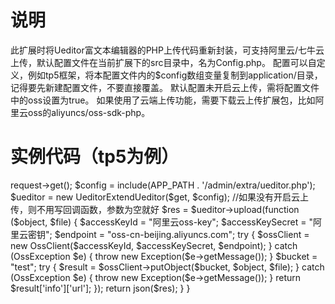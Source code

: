 # 说明 
此扩展时将Ueditor富文本编辑器的PHP上传代码重新封装，可支持阿里云/七牛云上传，默认配置文件在当前扩展下的src目录中，名为Config.php。
配置可以自定义，例如tp5框架，将本配置文件内的$config数组变量复制到application/目录，记得要先新建配置文件，不要直接覆盖。
默认配置未开启云上传，需将配置文件中的oss设置为true。
如果使用了云端上传功能，需要下载云上传扩展包，比如阿里云oss的aliyuncs/oss-sdk-php。

# 实例代码（tp5为例）
<?php

namespace app\admin\controller;

use OSS\OssClient;
use OSS\Core\OssException;
use think\Exception;
use UeditorExtend\Ueditor as UeditorExtendUeditor;

class Ueditor extends Base
{
    public function index()
    {
        $get = $this->request->get();

        $config = include(APP_PATH . '/admin/extra/ueditor.php');

        $ueditor = new UeditorExtendUeditor($get, $config);

        //如果没有开启云上传，则不用写回调函数，参数为空就好
        $res = $ueditor->upload(function ($object, $file) {
            $accessKeyId = "阿里云oss-key";
            $accessKeySecret = "阿里云密钥";
            $endpoint = "oss-cn-beijing.aliyuncs.com";

            try {
                $ossClient = new OssClient($accessKeyId, $accessKeySecret, $endpoint);
            } catch (OssException $e) {
                throw new Exception($e->getMessage());
            }

            $bucket = "test";

            try {
                $result = $ossClient->putObject($bucket, $object, $file);
            } catch (OssException $e) {
                throw new Exception($e->getMessage());
            }
            return $result['info']['url'];
        });

        return json($res);
    }
}

